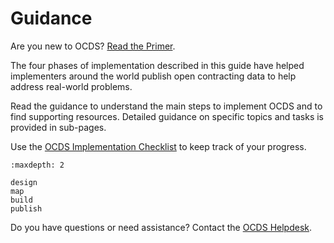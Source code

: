 # Guidance

Are you new to OCDS? [Read the Primer](../primer/index).

The four phases of implementation described in this guide have helped implementers around the world publish open contracting data to help address real-world problems.

Read the guidance to understand the main steps to implement OCDS and to find supporting resources. Detailed guidance on specific topics and tasks is provided in sub-pages.

Use the [OCDS Implementation Checklist](https://www.open-contracting.org/resources/ocds-implementation-checklist) to keep track of your progress.

```{toctree}
:maxdepth: 2

design
map
build
publish
```

Do you have questions or need assistance? Contact the [OCDS Helpdesk](../support/index).